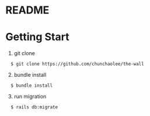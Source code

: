 # README

# Getting Start
1. git clone
```
  $ git clone https://github.com/chunchaolee/the-wall
```
 
2. bundle install
```
  $ bundle install
```

3. run migration
```
  $ rails db:migrate
```

